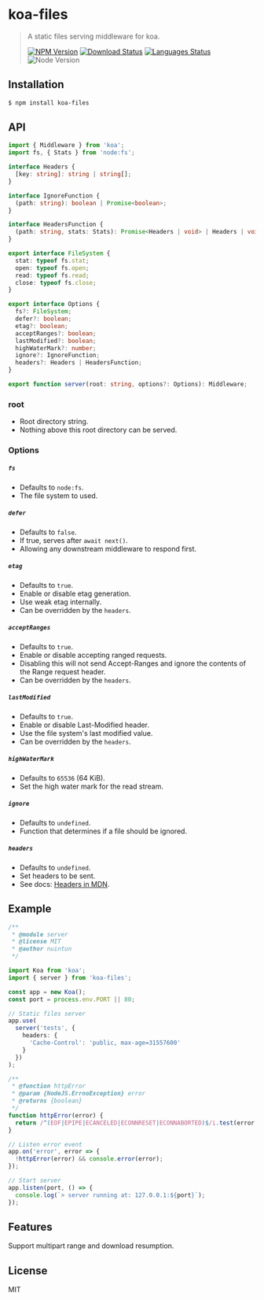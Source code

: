 # koa-files

<!-- prettier-ignore -->
> A static files serving middleware for koa.
>
> [![NPM Version][npm-image]][npm-url]
> [![Download Status][download-image]][npm-url]
> [![Languages Status][languages-image]][github-url]
> ![Node Version][node-image]

## Installation

```bash
$ npm install koa-files
```

## API

```ts
import { Middleware } from 'koa';
import fs, { Stats } from 'node:fs';

interface Headers {
  [key: string]: string | string[];
}

interface IgnoreFunction {
  (path: string): boolean | Promise<boolean>;
}

interface HeadersFunction {
  (path: string, stats: Stats): Promise<Headers | void> | Headers | void;
}

export interface FileSystem {
  stat: typeof fs.stat;
  open: typeof fs.open;
  read: typeof fs.read;
  close: typeof fs.close;
}

export interface Options {
  fs?: FileSystem;
  defer?: boolean;
  etag?: boolean;
  acceptRanges?: boolean;
  lastModified?: boolean;
  highWaterMark?: number;
  ignore?: IgnoreFunction;
  headers?: Headers | HeadersFunction;
}

export function server(root: string, options?: Options): Middleware;
```

### root

- Root directory string.
- Nothing above this root directory can be served.

### Options

##### `fs`

- Defaults to `node:fs`.
- The file system to used.

##### `defer`

- Defaults to `false`.
- If true, serves after `await next()`.
- Allowing any downstream middleware to respond first.

##### `etag`

- Defaults to `true`.
- Enable or disable etag generation.
- Use weak etag internally.
- Can be overridden by the `headers`.

##### `acceptRanges`

- Defaults to `true`.
- Enable or disable accepting ranged requests.
- Disabling this will not send Accept-Ranges and ignore the contents of the Range request header.
- Can be overridden by the `headers`.

##### `lastModified`

- Defaults to `true`.
- Enable or disable Last-Modified header.
- Use the file system's last modified value.
- Can be overridden by the `headers`.

##### `highWaterMark`

- Defaults to `65536` (64 KiB).
- Set the high water mark for the read stream.

##### `ignore`

- Defaults to `undefined`.
- Function that determines if a file should be ignored.

##### `headers`

- Defaults to `undefined`.
- Set headers to be sent.
- See docs: [Headers in MDN](https://developer.mozilla.org/en-US/docs/Web/HTTP/Headers).

## Example

```ts
/**
 * @module server
 * @license MIT
 * @author nuintun
 */

import Koa from 'koa';
import { server } from 'koa-files';

const app = new Koa();
const port = process.env.PORT || 80;

// Static files server
app.use(
  server('tests', {
    headers: {
      'Cache-Control': 'public, max-age=31557600'
    }
  })
);

/**
 * @function httpError
 * @param {NodeJS.ErrnoException} error
 * @returns {boolean}
 */
function httpError(error) {
  return /^(EOF|EPIPE|ECANCELED|ECONNRESET|ECONNABORTED)$/i.test(error.code);
}

// Listen error event
app.on('error', error => {
  !httpError(error) && console.error(error);
});

// Start server
app.listen(port, () => {
  console.log(`> server running at: 127.0.0.1:${port}`);
});
```

## Features

Support multipart range and download resumption.

## License

MIT

[npm-image]: https://img.shields.io/npm/v/koa-files.svg?style=flat-square
[npm-url]: https://www.npmjs.org/package/koa-files
[download-image]: https://img.shields.io/npm/dm/koa-files.svg?style=flat-square
[languages-image]: https://img.shields.io/github/languages/top/nuintun/koa-files?style=flat-square
[github-url]: https://github.com/nuintun/koa-files
[node-image]: https://img.shields.io/node/v/koa-files.svg?style=flat-square
